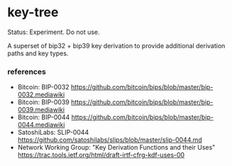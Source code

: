 # key-tree

Status: Experiment. Do not use.

A superset of bip32 + bip39 key derivation to provide additional derivation paths and key types.



### references
- Bitcoin: BIP-0032 https://github.com/bitcoin/bips/blob/master/bip-0032.mediawiki
- Bitcoin: BIP-0039 https://github.com/bitcoin/bips/blob/master/bip-0039.mediawiki
- Bitcoin: BIP-0044 https://github.com/bitcoin/bips/blob/master/bip-0044.mediawiki
- SatoshiLabs: SLIP-0044 https://github.com/satoshilabs/slips/blob/master/slip-0044.md
- Network Working Group: "Key Derivation Functions and their Uses" https://trac.tools.ietf.org/html/draft-irtf-cfrg-kdf-uses-00
